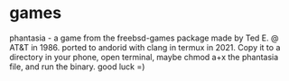 # games
phantasia  -  a game from the freebsd-games package made by Ted E. @ AT&T in 1986.
ported to andorid with clang in termux in 2021. 
Copy it to a directory in your phone, open terminal, maybe chmod a+x the phantasia file,
and run the binary. good luck =)
